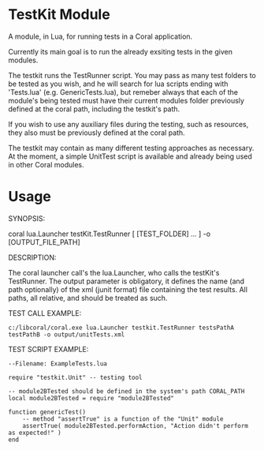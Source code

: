 TestKit Module
==============

A module, in Lua, for running tests in a Coral application.

Currently its main goal is to run the already exsiting tests in the given
modules.

The testkit runs the TestRunner script. You may pass as many test folders to be
tested as you wish, and he will search for lua scripts ending with 'Tests.lua'
(e.g. GenericTests.lua), but remeber always that each of the module's being
tested must have their current modules folder previously defined at the coral
path, including the testkit's path.

If you wish to use any auxiliary files during the testing, such as resources,
they also must be previously defined at the coral path.

The testkit may contain as many different testing approaches as necessary. At
the moment, a simple UnitTest script is available and already being used in
other Coral modules.

Usage
=====

SYNOPSIS:

coral lua.Launcher testKit.TestRunner [ [TEST_FOLDER] ... ] -o [OUTPUT_FILE_PATH]

DESCRIPTION:

The coral launcher call's the lua.Launcher, who calls the testKit's TestRunner.
The output parameter is obligatory, it defines the name (and path optionally)
of the xml (junit format) file containing the test results. All paths, all
relative, and should be treated as such.

TEST CALL EXAMPLE:

	c:/libcoral/coral.exe lua.Launcher testkit.TestRunner testsPathA testPathB -o output/unitTests.xml

TEST SCRIPT EXAMPLE:

	--Filename: ExampleTests.lua

	require "testkit.Unit" -- testing tool

	-- module2BTested should be defined in the system's path CORAL_PATH
	local module2BTested = require "module2BTested"

	function genericTest()
		-- method "assertTrue" is a function of the "Unit" module
		assertTrue( module2BTested.performAction, "Action didn't perform as expected!" )
	end
